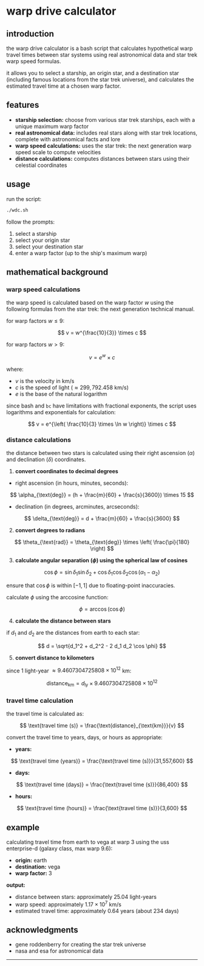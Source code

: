 # warp drive calculator

## introduction

the warp drive calculator is a bash script that calculates hypothetical warp travel times between star systems using real astronomical data and star trek warp speed formulas.

it allows you to select a starship, an origin star, and a destination star (including famous locations from the star trek universe), and calculates the estimated travel time at a chosen warp factor.

## features

- **starship selection:** choose from various star trek starships, each with a unique maximum warp factor
- **real astronomical data:** includes real stars along with star trek locations, complete with astronomical facts and lore
- **warp speed calculations:** uses the star trek: the next generation warp speed scale to compute velocities
- **distance calculations:** computes distances between stars using their celestial coordinates

## usage

run the script:

```bash
./wdc.sh
```

follow the prompts:

1. select a starship
2. select your origin star
3. select your destination star
4. enter a warp factor (up to the ship's maximum warp)

## mathematical background

### warp speed calculations

the warp speed is calculated based on the warp factor $w$ using the following formulas from the star trek: the next generation technical manual.

for warp factors $w \leq 9$:

$$
v = w^{\frac{10}{3}} \times c
$$

for warp factors $w > 9$:

$$
v = e^{w} \times c
$$

where:

- $v$ is the velocity in km/s
- $c$ is the speed of light ($\approx 299,792.458$ km/s)
- $e$ is the base of the natural logarithm

since bash and `bc` have limitations with fractional exponents, the script uses logarithms and exponentials for calculation:

$$
v = e^{\left( \frac{10}{3} \times \ln w \right)} \times c
$$

### distance calculations

the distance between two stars is calculated using their right ascension ($\alpha$) and declination ($\delta$) coordinates.

1. **convert coordinates to decimal degrees**

- right ascension (in hours, minutes, seconds):

$$
\alpha_{\text{deg}} = (h + \frac{m}{60} + \frac{s}{3600}) \times 15
$$

- declination (in degrees, arcminutes, arcseconds):

$$
\delta_{\text{deg}} = d + \frac{m}{60} + \frac{s}{3600}
$$

2. **convert degrees to radians**

$$
\theta_{\text{rad}} = \theta_{\text{deg}} \times \left( \frac{\pi}{180} \right)
$$

3. **calculate angular separation ($\phi$) using the spherical law of cosines**

$$
\cos \phi = \sin \delta_1 \sin \delta_2 + \cos \delta_1 \cos \delta_2 \cos(\alpha_1 - \alpha_2)
$$

ensure that $\cos \phi$ is within $[-1, 1]$ due to floating-point inaccuracies.

calculate $\phi$ using the arccosine function:

$$
\phi = \arccos(\cos \phi)
$$

4. **calculate the distance between stars**

if $d_1$ and $d_2$ are the distances from earth to each star:

$$
d = \sqrt{d_1^2 + d_2^2 - 2 d_1 d_2 \cos \phi}
$$

5. **convert distance to kilometers**

since 1 light-year $\approx 9.4607304725808 \times 10^{12}$ km:

$$
\text{distance}_{\text{km}} = d_{\text{ly}} \times 9.4607304725808 \times 10^{12}
$$

### travel time calculation

the travel time is calculated as:

$$
\text{travel time (s)} = \frac{\text{distance}_{\text{km}}}{v}
$$

convert the travel time to years, days, or hours as appropriate:

- **years:**

$$
\text{travel time (years)} = \frac{\text{travel time (s)}}{31,557,600}
$$

- **days:**

$$
\text{travel time (days)} = \frac{\text{travel time (s)}}{86,400}
$$

- **hours:**

$$
\text{travel time (hours)} = \frac{\text{travel time (s)}}{3,600}
$$

## example

calculating travel time from earth to vega at warp 3 using the uss enterprise-d (galaxy class, max warp 9.6):

- **origin:** earth
- **destination:** vega
- **warp factor:** 3

**output:**

- distance between stars: approximately 25.04 light-years
- warp speed: approximately $1.17 \times 10^7$ km/s
- estimated travel time: approximately 0.64 years (about 234 days)

## acknowledgments

- gene roddenberry for creating the star trek universe
- nasa and esa for astronomical data

---

